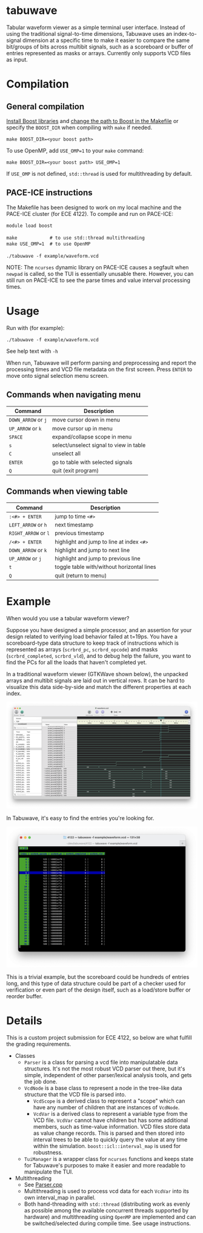 # tabuwave

Tabular waveform viewer as a simple terminal user interface. Instead of using the traditional signal-to-time dimensions, Tabuwave uses an index-to-signal dimension at a specific time to make it easier to compare the same bit/groups of bits across multibit signals, such as a scoreboard or buffer of entries represented as masks or arrays. Currently only supports VCD files as input.

# Compilation

## General compilation

[Install Boost libraries](https://www.boost.org/doc/libs/1_83_0/more/getting_started/index.html) and [change the path to Boost in the Makefile](Makefile#L17) or specify the `BOOST_DIR` when compiling with `make` if needed.
```
make BOOST_DIR=<your boost path>
```

To use OpenMP, add `USE_OMP=1` to your `make` command:
```
make BOOST_DIR=<your boost path> USE_OMP=1
```
If `USE_OMP` is not defined, `std::thread` is used for multithreading by default.

## PACE-ICE instructions

The Makefile has been designed to work on my local machine and the PACE-ICE cluster (for ECE 4122). To compile and run on PACE-ICE:
```
module load boost

make            # to use std::thread multithreading
make USE_OMP=1  # to use OpenMP

./tabuwave -f example/waveform.vcd 
```
NOTE: The `ncurses` dynamic library on PACE-ICE causes a segfault when `newpad` is called, so the TUI is essentially unusable there. However, you can still run on PACE-ICE to see the parse times and value interval processing times.

# Usage

Run with (for example):
```
./tabuwave -f example/waveform.vcd 
```
See help text with `-h`

When run, Tabuwave will perform parsing and preprocessing and report the processing times and VCD file metadata on the first screen. Press `ENTER` to move onto signal selection menu screen.

## Commands when navigating menu
| Command       | Description             |
| -----------   | --------------------    |
| `DOWN_ARROW` or `j`           | move cursor down in menu          |
| `UP_ARROW` or `k`           | move cursor up in menu      |
| `SPACE`           | expand/collapse scope in menu      |
| `s`           | select/unselect signal to view in table      |
| `C`           | unselect all      |
| `ENTER`           | go to table with selected signals      |
| `Q`           | quit (exit program)      |


## Commands when viewing table
| Command       | Description             |
| -----------   | --------------------    |
| `:<#> + ENTER`         | jump to time `<#>`      |
| `LEFT_ARROW` or `h`          | next timestamp     |
| `RIGHT_ARROW` or `l`          | previous timestamp      |
| `/<#> + ENTER`        | highlight and jump to line at index `<#>`      |
| `DOWN_ARROW` or `k`           | highlight and jump to next line          |
| `UP_ARROW` or `j`           | highlight and jump to previous line      |
| `t`           | toggle table with/without horizontal lines      |
| `Q`           | quit (return to menu)      |

# Example

When would you use a tabular waveform viewer? 

Suppose you have designed a simple processor, and an assertion for your design related to verifying load behavior failed at t=19ps. You have a scoreboard-type data structure to keep track of instructions which is represented as arrays (`scrbrd_pc`, `scrbrd_opcode`) and masks (`scrbrd_completed`, `scrbrd_vld`), and to debug help the failure, you want to find the PCs for all the loads that haven't completed yet.

In a traditional waveform viewer (GTKWave shown below), the unpacked arrays and multibit signals are laid out in vertical rows. It can be hard to visualize this data side-by-side and match the different properties at each index.

![gtkwave](example/images/gtkwave.png)

In Tabuwave, it's easy to find the entries you're looking for.

![tabuwave](example/images/tabuwave.png)

This is a trivial example, but the scoreboard could be hundreds of entries long, and this type of data structure could be part of a checker used for verification or even part of the design itself, such as a load/store buffer or reorder buffer.

# Details

This is a custom project submission for ECE 4122, so below are what fulfill the grading requirements.

- Classes
    - `Parser` is a class for parsing a vcd file into manipulatable data structures. It's not the most robust VCD parser out there, but it's simple, independent of other parser/lexical analysis tools, and gets the job done.
    - `VcdNode` is a base class to represent a node in the tree-like data structure that the VCD file is parsed into. 
        - `VcdScope` is a derived class to represent a "scope" which can have any number of children that are instances of `VcdNode`.
        - `VcdVar` is a derived class to represent a variable type from the VCD file. `VcdVar` cannot have children but has some additional members, such as time-value information. VCD files store data as value change records. This is parsed and then stored into interval trees to be able to quickly query the value at any time within the simulation. `boost::icl::interval_map` is used for robustness.
    - `TuiManager` is a wrapper class for `ncurses` functions and keeps state for Tabuwave's purposes to make it easier and more readable to manipulate the TUI.
- Multithreading
    - See [Parser.cpp](src/Parser.cpp)
    - Multithreading is used to process vcd data for each `VcdVar` into its own interval_map in parallel.
    - Both hand-threading with `std::thread` (distributing work as evenly as possible among the available concurrent threads supported by hardware) and multithreading using `OpenMP` are implemented and can be switched/selected during compile time. See usage instructions.

